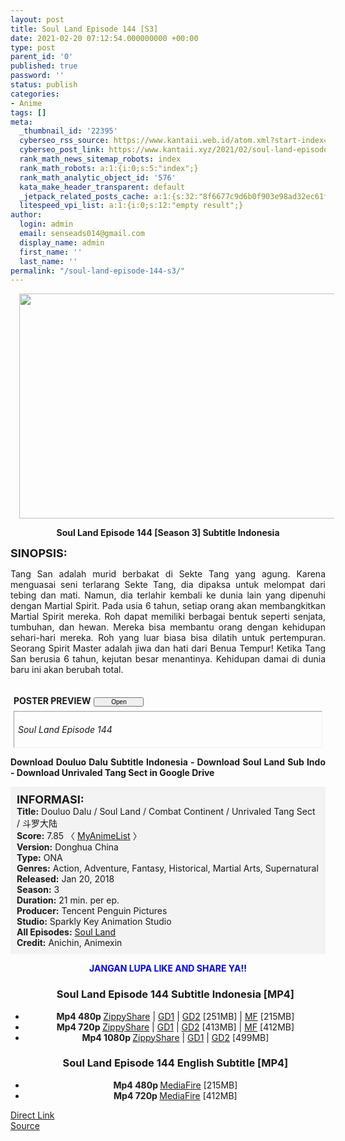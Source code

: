 ```yaml
---
layout: post
title: Soul Land Episode 144 [S3]
date: 2021-02-20 07:12:54.000000000 +00:00
type: post
parent_id: '0'
published: true
password: ''
status: publish
categories:
- Anime
tags: []
meta:
  _thumbnail_id: '22395'
  cyberseo_rss_source: https://www.kantaii.web.id/atom.xml?start-index=1&max-results=150
  cyberseo_post_link: https://www.kantaii.xyz/2021/02/soul-land-episode-144-s3.html
  rank_math_news_sitemap_robots: index
  rank_math_robots: a:1:{i:0;s:5:"index";}
  rank_math_analytic_object_id: '576'
  kata_make_header_transparent: default
  _jetpack_related_posts_cache: a:1:{s:32:"8f6677c9d6b0f903e98ad32ec61f8deb";a:2:{s:7:"expires";i:1653655017;s:7:"payload";a:0:{}}}
  litespeed_vpi_list: a:1:{i:0;s:12:"empty result";}
author:
  login: admin
  email: senseads014@gmail.com
  display_name: admin
  first_name: ''
  last_name: ''
permalink: "/soul-land-episode-144-s3/"
---
```

<div class="separator" style="clear: both; text-align: center;"><a href="https://1.bp.blogspot.com/-sKeuln0LY_I/YDCuc3782qI/AAAAAAAAD3A/Ngom5p8MsccrD2CXCrENuNQldVqXWv2PgCLcBGAsYHQ/s1365/Soul%2BLand%2BEp%2B144%2Bc.jpg" style="margin-left: 1em; margin-right: 1em;"><img border="0" data-original-height="767" data-original-width="1365" height="360" src="{{ site.baseurl }}/assets/2021/02/Soul%2BLand%2BEp%2B144%2Bc.jpg" width="640" /></a></div>
<p>
<div style="text-align: center;"><b>Soul Land Episode 144 [Season 3] Subtitle Indonesia</b></p>
</div>
<p><b><span style="font-size: large;">SINOPSIS:</span></b>
<div style="text-align: justify;">Tang San adalah murid berbakat di Sekte Tang yang agung. Karena menguasai seni terlarang Sekte Tang, dia dipaksa untuk melompat dari tebing dan mati. Namun, dia terlahir kembali ke dunia lain yang dipenuhi dengan Martial Spirit. Pada usia 6 tahun, setiap orang akan membangkitkan Martial Spirit mereka. Roh dapat memiliki berbagai bentuk seperti senjata, tumbuhan, dan hewan. Mereka bisa membantu orang dengan kehidupan sehari-hari mereka. Roh yang luar biasa bisa dilatih untuk pertempuran. Seorang Spirit Master adalah jiwa dan hati dari Benua Tempur! Ketika Tang San berusia 6 tahun, kejutan besar menantinya. Kehidupan damai di dunia baru ini akan berubah total.</p>
<p><a name="more"></a>
<div>
<div style="margin: 5px;">
<div class="smallfont" style="margin-bottom: 2px;"><span style="font-weight: bold;"><br />POSTER PREVIEW</span><input onclick="if (this.parentNode.parentNode.getElementsByTagName('div')[1].getElementsByTagName('div')[0].style.display != '') { this.parentNode.parentNode.getElementsByTagName('div')[1].getElementsByTagName('div')[0].style.display = ''; this.innerText = ''; this.value = ' Close..'; } else { this.parentNode.parentNode.getElementsByTagName('div')[1].getElementsByTagName('div')[0].style.display = 'none'; this.innerText = ''; this.value = ' Clik Here'; }" style="font-size: 10px; margin: 5px; padding: 0px; width: 80px;" type="button" value="Open" /></div>
<div class="alt2" style="border: 1px inset; margin: 0px; padding: 6px;">
<div style="display: none;">
<div class="separator" style="clear: both; text-align: center;"><a href="https://1.bp.blogspot.com/-Qeqi91ZME14/YDCuehwgnXI/AAAAAAAAD3Q/rZG25SDlNkgx7PVjXQPvnwBqR1un55YsACLcBGAsYHQ/s1358/Soul%2BLand%2BEp%2B144%2Bg.jpg" style="margin-left: 1em; margin-right: 1em;"><img border="0" data-original-height="767" data-original-width="1358" height="362" src="{{ site.baseurl }}/assets/2021/02/Soul%2BLand%2BEp%2B144%2Bg.jpg" width="640" /></a></div>
<p>
<div class="separator" style="clear: both; text-align: center;"><a href="https://1.bp.blogspot.com/-8La9ttQYBpw/YDCudzXYTBI/AAAAAAAAD3M/fZ_nVDdWoOIK6ec7dsVlgb8tVcbiV3XegCLcBGAsYHQ/s1360/Soul%2BLand%2BEp%2B144%2Bf.jpg" style="margin-left: 1em; margin-right: 1em;"><img border="0" data-original-height="765" data-original-width="1360" height="360" src="{{ site.baseurl }}/assets/2021/02/Soul%2BLand%2BEp%2B144%2Bf.jpg" width="640" /></a></div>
<p>
<div class="separator" style="clear: both; text-align: center;"><a href="https://1.bp.blogspot.com/-lTDW1f4e9dI/YDCud0oAeaI/AAAAAAAAD3I/lsbLnJJoZXcoH1W4ZPPpmbsJf1B32_whQCLcBGAsYHQ/s1360/Soul%2BLand%2BEp%2B144%2Be.jpg" style="margin-left: 1em; margin-right: 1em;"><img border="0" data-original-height="766" data-original-width="1360" height="360" src="{{ site.baseurl }}/assets/2021/02/Soul%2BLand%2BEp%2B144%2Be.jpg" width="640" /></a></div>
<p>
<div class="separator" style="clear: both; text-align: center;"><a href="https://1.bp.blogspot.com/-051vPFaD6Cw/YDCuduF2jOI/AAAAAAAAD3E/Pofz-nkAmls6Gakql88O5iKcQvBlk54TwCLcBGAsYHQ/s1365/Soul%2BLand%2BEp%2B144%2Bd.jpg" style="margin-left: 1em; margin-right: 1em;"><img border="0" data-original-height="767" data-original-width="1365" height="360" src="{{ site.baseurl }}/assets/2021/02/Soul%2BLand%2BEp%2B144%2Bd.jpg" width="640" /></a></div>
<p>
<div class="separator" style="clear: both; text-align: center;"><a href="https://1.bp.blogspot.com/-sKeuln0LY_I/YDCuc3782qI/AAAAAAAAD3A/Ngom5p8MsccrD2CXCrENuNQldVqXWv2PgCLcBGAsYHQ/s1365/Soul%2BLand%2BEp%2B144%2Bc.jpg" style="margin-left: 1em; margin-right: 1em;"><img border="0" data-original-height="767" data-original-width="1365" height="360" src="{{ site.baseurl }}/assets/2021/02/Soul%2BLand%2BEp%2B144%2Bc.jpg" width="640" /></a></div>
<p>
<div class="separator" style="clear: both; text-align: center;"><a href="https://1.bp.blogspot.com/-TVyShGvixnA/YDCuc1IVSsI/AAAAAAAAD28/E75zKWJDsKQVLDk90hhpFyt6Tgr03ffPACLcBGAsYHQ/s1365/Soul%2BLand%2BEp%2B144%2Bb.jpg" style="margin-left: 1em; margin-right: 1em;"><img border="0" data-original-height="767" data-original-width="1365" height="360" src="{{ site.baseurl }}/assets/2021/02/Soul%2BLand%2BEp%2B144%2Bb.jpg" width="640" /></a></div>
<p>
<div class="separator" style="clear: both; text-align: center;"><a href="https://1.bp.blogspot.com/-j2NKF8efcvw/YDCuc8Z8czI/AAAAAAAAD24/M-_BdolVnC8Qf-vFOflGhZCuSeT-Xy7qgCLcBGAsYHQ/s1365/Soul%2BLand%2BEp%2B144%2Ba.jpg" style="margin-left: 1em; margin-right: 1em;"><img border="0" data-original-height="767" data-original-width="1365" height="360" src="{{ site.baseurl }}/assets/2021/02/Soul%2BLand%2BEp%2B144%2Ba.jpg" width="640" /></a></div>
</div>
<p><em>Soul Land Episode 144</em></div>
</div>
</div>
<p> <b>Download Douluo Dalu Subtitle Indonesia - Download Soul Land Sub Indo - Download Unrivaled Tang Sect in Google Drive</b></div>
<p>
<div style="background-color: #f3f3f3; padding: 10px; text-align: left;"><b><span style="font-size: large;">INFORMASI:</span></b><br /><b>Title:</b> Douluo Dalu / Soul Land / Combat Continent / Unrivaled Tang Sect / 斗罗大陆<br /><b>Score:</b> 7.85 〈 <a href="https://myanimelist.net/anime/37150/Douluo_Dalu" target="_blank" rel="noopener">MyAnimeList</a> 〉<br /><b>Version:</b> Donghua China<br /><b>Type:</b> ONA<br /><b>Genres:</b> Action, Adventure, Fantasy, Historical, Martial Arts, Supernatural<br /><b>Released:</b> Jan 20, 2018<br /><b>Season:</b> 3<br /><b>Duration:</b> 21 min. per ep.<br /><b>Producer:</b> Tencent Penguin Pictures<br /><b>Studio:</b> Sparkly Key Animation Studio<br /><b>All Episodes:</b> <a href="http://www.kantaii.web.id/2018/02/soul-land-douluo-dalu.html" target="_blank" rel="noopener">Soul Land</a><br /><b>Credit:</b> Anichin, Animexin</div>
<p>
<div style="text-align: center;"><b><span style="color: blue;">JANGAN LUPA LIKE AND SHARE YA!!</span></b>
<div class="dl">
<ul />
<h3 style="text-align: center;">Soul Land Episode 144 Subtitle Indonesia [MP4]</h3>
<li style="text-align: center;"><b>Mp4 480p </b><a href="https://semawur.com/HRShRzx" target="_blank" rel="noopener">ZippyShare</a> | <a href="https://apk.miuiku.com/hwI0X" target="_blank" rel="noopener">GD1</a> | <a href="https://semawur.com/o8t7rCuk" target="_blank" rel="noopener">GD2</a> [251MB] | <a href="https://apk.miuiku.com/9Xmn0KRp" target="_blank" rel="noopener">MF</a> [215MB]</li>
<li style="text-align: center;"><b>Mp4 720p </b><a href="https://semawur.com/rMdUDgqLC" target="_blank" rel="noopener">ZippyShare</a> | <a href="https://apk.miuiku.com/rcSwcbr5lR" target="_blank" rel="noopener">GD1</a> | <a href="https://semawur.com/kmblAbR" target="_blank" rel="noopener">GD2</a> [413MB] | <a href="https://apk.miuiku.com/bjYY" target="_blank" rel="noopener">MF</a> [412MB]</li>
<li style="text-align: center;"><b>Mp4 1080p </b><a href="https://semawur.com/OJDmiI7" target="_blank" rel="noopener">ZippyShare</a>&nbsp;| <a href="https://apk.miuiku.com/V3ySz8tCmP" target="_blank" rel="noopener">GD1</a> | <a href="https://semawur.com/gffY2" target="_blank" rel="noopener">GD2</a> [499MB]</li>
</div>
<div class="dl">
<ul />
<h3 style="text-align: center;">Soul Land Episode 144 English Subtitle [MP4]</h3>
<li style="text-align: center;"><b>Mp4 480p </b><a href="https://semawur.com/Z0nl" target="_blank" rel="noopener">MediaFire</a> [215MB]</li>
<li style="text-align: center;"><b>Mp4 720p </b><a href="https://semawur.com/oogIZP46" target="_blank" rel="noopener">MediaFire</a> [412MB]</li>
</div></div>
<link rel="stylesheet" href="https://cdnjs.cloudflare.com/ajax/libs/font-awesome/4.7.0/css/font-awesome.min.css" />
<div class="divbtn"> <a href="https://handymansurrender.com/fihup8buzv?key=94550f7ce39444073321dde3b8782f97" class="btn"><i class="fa fa-download"></i> Direct Link</a> <br /><a href="https://www.kantaii.xyz/2021/02/soul-land-episode-144-s3.html">Source</a> </div>
